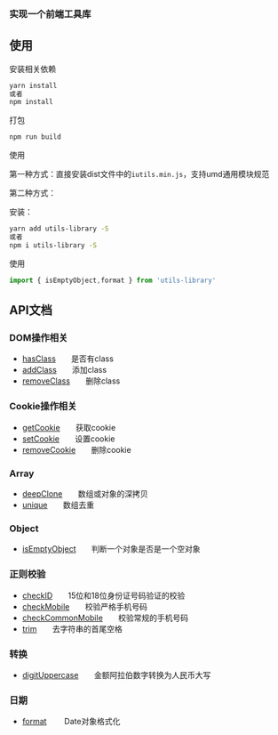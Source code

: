 ### 实现一个前端工具库

## 使用

安装相关依赖

``` bash
yarn install 
或者 
npm install
```

打包

``` bash
npm run build
```

使用

第一种方式：直接安装dist文件中的`iutils.min.js`，支持umd通用模块规范

第二种方式：

安装：

``` bash
yarn add utils-library -S
或者
npm i utils-library -S
``` 

使用
``` javascript
import { isEmptyObject,format } from 'utils-library'
```

## API文档

### DOM操作相关

- [hasClass](./src/dom/hasClass.js)&emsp;&emsp;是否有class
- [addClass](./src/dom/addClass.js)&emsp;&emsp;添加class
- [removeClass](./src/dom/removeClass.js)&emsp;&emsp;删除class

### Cookie操作相关

- [getCookie](./src/cookie/getCookie.js)&emsp;&emsp;获取cookie
- [setCookie](./src/cookie/setCookie.js)&emsp;&emsp;设置cookie
- [removeCookie](./src/cookie/removeCookie.js)&emsp;&emsp;删除cookie

### Array

- [deepClone](./src/array/deepClone.js)&emsp;&emsp;数组或对象的深拷贝
- [unique](./src/array/unique.js)&emsp;&emsp;数组去重

### Object

- [isEmptyObject](./src/object/isEmptyObject.js)&emsp;&emsp;判断一个对象是否是一个空对象

### 正则校验

- [checkID](./src/reg/checkID.js)&emsp;&emsp;15位和18位身份证号码验证的校验
- [checkMobile](./src/reg/mobile.js)&emsp;&emsp;校验严格手机号码
- [checkCommonMobile](./src/reg/commonMobile.js)&emsp;&emsp;校验常规的手机号码
- [trim](./src/reg/trim.js)&emsp;&emsp;去字符串的首尾空格
 
### 转换

- [digitUppercase](./src/digitUppercase/digitUppercase.js)&emsp;&emsp;金额阿拉伯数字转换为人民币大写

### 日期

- [format](./src/date/format.js) &emsp;&emsp;Date对象格式化
